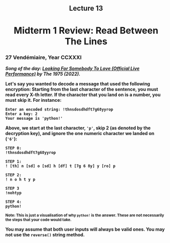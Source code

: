 <h2 align=center>Lecture 13<h2>

<h1 align=center><strong>Midterm 1 Review</string>: Read Between The Lines</h1>

### 27 Vendémiaire, Year CCXXXI

***Song of the day:*** _[**Looking For Somebody To Love (Official Live Performance)**](https://youtu.be/ORCNXtnlD38) by The 1975 (2022)._

Let's say you wanted to decode a message that used the following encryption: Starting from the last character of the
sentence, you must read every X-th letter. If the character that you land on is a number, you must skip it. For instance:

```text
Enter an encoded string: !thnsdosdhdft7g68yyrop
Enter a key: 2
Your message is 'python!'
```

Above, we start at the last character, **`'p'`**, skip 2 (as denoted by the decryption key), and ignore the one numeric character we landed on (**`'6'`**):

```
STEP 0:
!thnsdosdhdft7g68yyrop

STEP 1:
! [th] n [sd] o [sd] h [df] t [7g 6 8y] y [ro] p

STEP 2:
! n o h t y p

STEP 3
!nohtyp

STEP 4:
python!
```

<sub>**Note**: This is just a visualisation of why `python!` is the answer. These are not necessarily the steps that your code would take.</sub>

You may assume that both user inputs will always be valid ones. You may **not** use the **`reverse()`** string method.